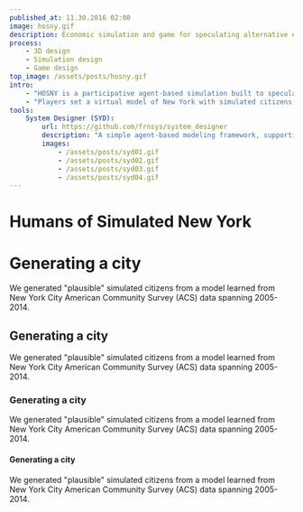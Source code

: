 ```yaml
---
published_at: 11.30.2016 02:00
image: hosny.gif
description: Economic simulation and game for speculating alternative economies
process:
    - 3D design
    - Simulation design
    - Game design
top_image: /assets/posts/hosny.gif
intro:
    - "HOSNY is a participative agent-based simulation built to speculate alternative economies. It asks how world-building as interactive gameplay creates the opportunity for a better and more complete understanding of the complex relationships that make up the systems of our world."
    - "Players set a virtual model of New York with simulated citizens, built using data based on the U.S. Census and agent-based modeling, according to their preferences of how the world should function. They are then assigned a character from this simulated pool and given the chance to steer the future of the city through a simple democracy: players take turns voting on important issues at the end of each play session."
tools:
    System Designer (SYD):
        url: https://github.com/frnsys/system_designer
        description: "A simple agent-based modeling framework, supporting distributed computation"
        images:
            - /assets/posts/syd01.gif
            - /assets/posts/syd02.gif
            - /assets/posts/syd03.gif
            - /assets/posts/syd04.gif
---
```


# Humans of Simulated New York

# Generating a city

We generated "plausible" simulated citizens from a model learned from New York City American Community Survey (ACS) data spanning 2005-2014.

## Generating a city

We generated "plausible" simulated citizens from a model learned from New York City American Community Survey (ACS) data spanning 2005-2014.

### Generating a city

We generated "plausible" simulated citizens from a model learned from New York City American Community Survey (ACS) data spanning 2005-2014.

#### Generating a city

We generated "plausible" simulated citizens from a model learned from New York City American Community Survey (ACS) data spanning 2005-2014.
